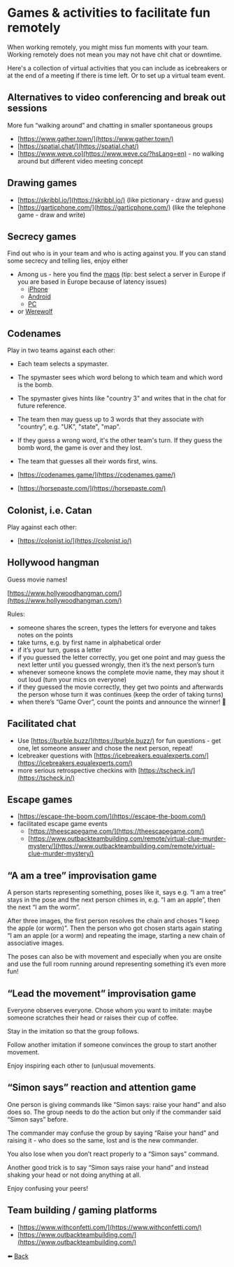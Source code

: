 # Games & activities to facilitate fun remotely
When working remotely, you might miss fun moments with your team. Working remotely does not mean you may not have chit chat or downtime.

Here's a collection of virtual activities that you can include as icebreakers or at the end of a meeting if there is time left. Or to set up a virtual team event.

## Alternatives to video conferencing and break out sessions
More fun “walking around” and chatting in smaller spontaneous groups

* [https://www.gather.town/](https://www.gather.town/)
* [https://spatial.chat/](https://spatial.chat/)
* [https://www.weve.co](https://www.weve.co/?hsLang=en) - no walking around but different video meeting concept

## Drawing games
* [https://skribbl.io/](https://skribbl.io/) (like pictionary - draw and guess)
* [https://garticphone.com/](https://garticphone.com/) (like the telephone game - draw and write)

## Secrecy games
Find out who is in your team and who is acting against you. If you can stand some secrecy and telling lies, enjoy either

* Among us - here you find the [maps](https://www.pcgamesn.com/among-us/maps-layout-vents) (tip: best select a server in Europe if you are based in Europe because of latency issues)
  * [iPhone](https://apps.apple.com/us/app/among-us/id1351168404) 
  * [Android](https://play.google.com/store/apps/details?id=com.innersloth.spacemafia&hl=en&gl=US) 
  * [PC](https://store.steampowered.com/app/945360/Among_Us/)
* or [Werewolf](https://anjuansimmons.com/blog/how-to-play-werewolf-over-zoom/)

## Codenames
Play in two teams against each other:

* Each team selects a spymaster.
* The spymaster sees which word belong to which team and which word is the bomb.
* The spymaster gives hints like "country 3" and writes that in the chat for future reference.
* The team then may guess up to 3 words that they associate with "country", e.g. "UK", "state", "map".
* If they guess a wrong word, it's the other team's turn. If they guess the bomb word, the game is over and they lost.
* The team that guesses all their words first, wins.

* [https://codenames.game/](https://codenames.game/)
* [https://horsepaste.com/](https://horsepaste.com/)

## Colonist, i.e. Catan
Play against each other:

* [https://colonist.io/](https://colonist.io/)

## Hollywood hangman
Guess movie names!

[https://www.hollywoodhangman.com/](https://www.hollywoodhangman.com/)

Rules:
* someone shares the screen, types the letters for everyone and takes notes on the points
* take turns, e.g. by first name in alphabetical order
* if it’s your turn, guess a letter
* if you guessed the letter correctly, you get one point and may guess the next letter until you guessed wrongly, then it’s the next person’s turn
* whenever someone knows the complete movie name, they may shout it out loud (turn your mics on everyone)
* if they guessed the movie correctly, they get two points and afterwards the person whose turn it was continues (keep the order of taking turns)
* when there’s “Game Over”, count the points and announce the winner! 🎉

## Facilitated chat
* Use [https://burble.buzz/](https://burble.buzz/) for fun questions - get one, let someone answer and chose the next person, repeat!
* Icebreaker questions with [https://icebreakers.equalexperts.com/](https://icebreakers.equalexperts.com/)
* more serious retrospective checkins with [https://tscheck.in/](https://tscheck.in/)

## Escape games

* [https://escape-the-boom.com/](https://escape-the-boom.com/)
* facilitated escape game events
  * [https://theescapegame.com/](https://theescapegame.com/)
  * [https://www.outbackteambuilding.com/remote/virtual-clue-murder-mystery/](https://www.outbackteambuilding.com/remote/virtual-clue-murder-mystery/)

## “A am a tree” improvisation game
A person starts representing something, poses like it, says e.g. “I am a tree” stays in the pose and the next person chimes in, e.g. “I am an apple”, then the next “I am the worm”.

After three images, the first person resolves the chain and choses “I keep the apple (or worm)”.
Then the person who got chosen starts again stating “I am an apple (or a worm) and repeating the image, starting a new chain of associative images.

The poses can also be with movement and especially when you are onsite and use the full room running around representing something it’s even more fun!

## “Lead the movement” improvisation game
Everyone observes everyone. Chose whom you want to imitate: maybe someone scratches their head or raises their cup of coffee. 

Stay in the imitation so that the group follows. 

Follow another imitation if someone convinces the group to start another movement. 

Enjoy inspiring each other to (un)usual movements.

## “Simon says” reaction and attention game
One person is giving commands like “Simon says: raise your hand” and also does so. The group needs to do the action but only if the commander said “Simon says” before.

The commander may confuse the group by saying “Raise your hand” and raising it - who does so the same, lost and is the new commander.

You also lose when you don’t react properly to a “Simon says” command.

Another good trick is to say “Simon says raise your hand” and instead shaking your head or not doing anything at all.

Enjoy confusing your peers!

## Team building / gaming platforms
* [https://www.withconfetti.com/](https://www.withconfetti.com/)
* [https://www.outbackteambuilding.com/](https://www.outbackteambuilding.com/)

⬅️ [Back](/blog)
